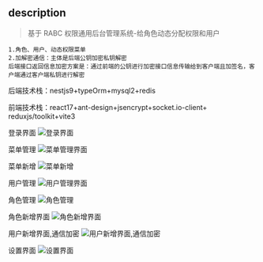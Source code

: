 ## description

> 基于 RABC 权限通用后台管理系统-给角色动态分配权限和用户

```
1.角色、用户、动态权限菜单
2.加解密通信：主体是后端公钥加密私钥解密
后端接口返回信息加密方案是：通过前端的公钥进行加密接口信息传输给到客户端且加签名，客户端通过客户端私钥进行解密
```

后端技术栈：nestjs9+typeOrm+mysql2+redis

前端技术栈：react17+ant-design+jsencrypt+socket.io-client+ reduxjs/toolkit+vite3

登录界面
![登录界面](https://gitee.com/front-learn/fullstack-nest-react/raw/master/web/public/img/2.png)

菜单管理
![菜单管理界面](https://gitee.com/front-learn/fullstack-nest-react/raw/master/web/public/img/1.png)

菜单新增
![菜单新增](https://gitee.com/front-learn/fullstack-nest-react/raw/master/web/public/img/5.png)

用户管理
![用户管理界面](https://gitee.com/front-learn/fullstack-nest-react/raw/master/web/public/img/3.png)

角色管理
![角色管理](https://gitee.com/front-learn/fullstack-nest-react/raw/master/web/public/img/4.png)

角色新增界面
![角色新增界面](https://gitee.com/front-learn/fullstack-nest-react/raw/master/web/public/img/6.png)

用户新增界面,通信加密
![用户新增界面,通信加密](https://gitee.com/front-learn/fullstack-nest-react/raw/master/web/public/img/7.png)

设置界面
![设置界面](https://gitee.com/front-learn/fullstack-nest-react/raw/master/web/public/img/8.png)

